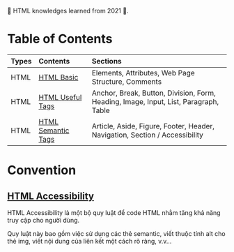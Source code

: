 <link rel='stylesheet' href='../main.css'>

💙 HTML knowledges learned from 2021 💙.

# Table of Contents

| Types | Contents                                  | Sections                                                                             |
| ----- | :---------------------------------------- | :----------------------------------------------------------------------------------- |
| HTML  | [HTML Basic](./html.md)                   | Elements, Attributes, Web Page Structure, Comments                                   |
| HTML  | [HTML Useful Tags](./html_useful_tags.md) | Anchor, Break, Button, Division, Form, Heading, Image, Input, List, Paragraph, Table |
| HTML  | [HTML Semantic Tags](./html_semantic.md)  | Article, Aside, Figure, Footer, Header, Navigation, Section / Accessibility          |

# Convention

## [HTML Accessibility](https://www.w3schools.com/html/html_accessibility.asp)

HTML Accessibility là một bộ quy luật để code HTML nhằm tăng khả năng truy cập cho người dùng.

Quy luật này bao gồm việc sử dụng các thẻ semantic, viết thuộc tính alt cho thẻ img, viết nội dung của liên kết một cách rõ ràng, v.v...
